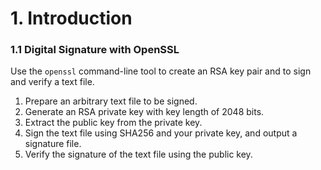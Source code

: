 # 1. Introduction

### 1.1 Digital Signature with OpenSSL

Use the `openssl` command-line tool to create an RSA key pair and to sign and
verify a text file.

1. Prepare an arbitrary text file to be signed.
2. Generate an RSA private key with key length of 2048 bits.
3. Extract the public key from the private key.
4. Sign the text file using SHA256 and your private key, and output a signature file.
5. Verify the signature of the text file using the public key.
